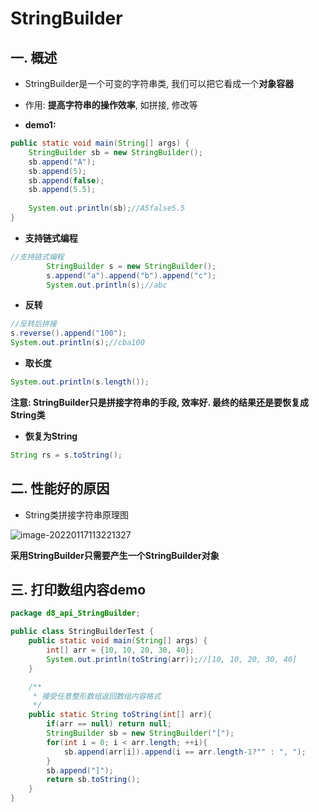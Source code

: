 # StringBuilder

## 一. 概述

- StringBuilder是一个可变的字符串类, 我们可以把它看成一个**对象容器**

- 作用: **提高字符串的操作效率**, 如拼接, 修改等
- **demo1:**

```java
public static void main(String[] args) {
    StringBuilder sb = new StringBuilder();
    sb.append("A");
    sb.append(5);
    sb.append(false);
    sb.append(5.5);
    
    System.out.println(sb);//A5false5.5
}
```

- **支持链式编程**

```java
//支持链式编程
        StringBuilder s = new StringBuilder();
        s.append("a").append("b").append("c");
        System.out.println(s);//abc
```

- **反转**

```java
//反转后拼接
s.reverse().append("100");
System.out.println(s);//cba100
```

- **取长度**

```java
System.out.println(s.length());
```

**注意: StringBuilder只是拼接字符串的手段, 效率好. 最终的结果还是要恢复成String类**



- **恢复为String**

```java
String rs = s.toString();
```



## 二. 性能好的原因

- String类拼接字符串原理图

![image-20220117113221327](C:\Users\26297\AppData\Roaming\Typora\typora-user-images\image-20220117113221327.png)

**采用StringBuilder只需要产生一个StringBuilder对象**



## 三. 打印数组内容demo

```java
package d8_api_StringBuilder;

public class StringBuilderTest {
    public static void main(String[] args) {
        int[] arr = {10, 10, 20, 30, 40};
        System.out.println(toString(arr));//[10, 10, 20, 30, 40]
    }

    /**
     * 接受任意整形数组返回数组内容格式
     */
    public static String toString(int[] arr){
        if(arr == null) return null;
        StringBuilder sb = new StringBuilder("[");
        for(int i = 0; i < arr.length; ++i){
            sb.append(arr[i]).append(i == arr.length-1?"" : ", ");
        }
        sb.append("]");
        return sb.toString();
    }
}
```

